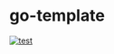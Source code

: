 # go-template

[![test](https://github.com/lauravuo/go-template/actions/workflows/test.yml/badge.svg)](https://github.com/lauravuo/go-template/actions/workflows/test.yml)


